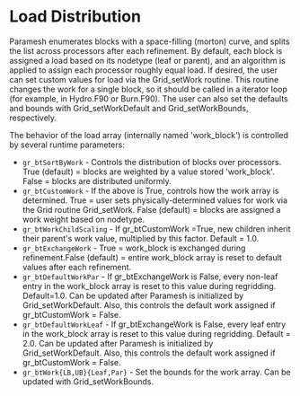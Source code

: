 # Load Distribution
Paramesh enumerates blocks with a space-filling (morton) curve, and splits the list across processors after each refinement. By default, each block is assigned a load based on its nodetype (leaf or parent), and an algorithm is applied to assign each processor roughly equal load. If desired, the user can set custom values for load via the Grid\_setWork routine. This routine changes the work for a single block, so it should be called in a iterator loop (for example, in Hydro.F90 or Burn.F90). The user can also set the defaults and bounds with Grid\_setWorkDefault and Grid\_setWorkBounds, respectively.

The behavior of the load array (internally named 'work\_block') is controlled by several runtime parameters:
- `gr_btSortByWork` - Controls the distribution of blocks over processors. True (default) = blocks are weighted by a value stored 'work\_block'. False = blocks are distributed uniformly.
- `gr_btCustomWork` - If the above is True, controls how the work array is determined. True = user sets physically-determined values for work via the Grid routine Grid\_setWork. False (default) = blocks are assigned a work weight based on nodetype.
- `gr_btWorkChildScaling` - If gr\_btCustomWork =True, new children inherit their parent's work value, multiplied by this factor. Default = 1.0.
- `gr_btExchangeWork` - True = work\_block is exchanged during refinement.False (default) = entire work\_block array is reset to default values after each refinement.
- `gr_btDefaultWorkPar` - If gr\_btExchangeWork is False, every non-leaf entry in the work\_block array is reset to this value during regridding. Default=1.0. Can be updated after Paramesh is initialized by Grid\_setWorkDefault. Also, this controls the default work assigned if gr\_btCustomWork = False.
- `gr_btDefaultWorkLeaf` - If gr\_btExchangeWork is False, every leaf entry in the work\_block array is reset to this value during regridding. Default = 2.0. Can be updated after Paramesh is initialized by Grid\_setWorkDefault. Also, this controls the default work assigned if gr\_btCustomWork = False.
- `gr_btWork{LB,UB}{Leaf,Par}` - Set the bounds for the work array. Can be updated with Grid\_setWorkBounds.
